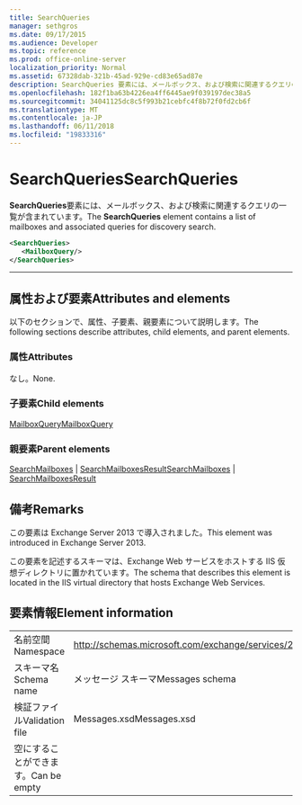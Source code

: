 ```yaml
---
title: SearchQueries
manager: sethgros
ms.date: 09/17/2015
ms.audience: Developer
ms.topic: reference
ms.prod: office-online-server
localization_priority: Normal
ms.assetid: 67328dab-321b-45ad-929e-cd83e65ad87e
description: SearchQueries 要素には、メールボックス、および検索に関連するクエリの一覧が含まれています。
ms.openlocfilehash: 182f1ba63b4226ea4ff6445ae9f039197dec38a5
ms.sourcegitcommit: 34041125dc8c5f993b21cebfc4f8b72f0fd2cb6f
ms.translationtype: MT
ms.contentlocale: ja-JP
ms.lasthandoff: 06/11/2018
ms.locfileid: "19833316"
---
```

# <a name="searchqueries"></a><span data-ttu-id="a3471-103">SearchQueries</span><span class="sxs-lookup"><span data-stu-id="a3471-103">SearchQueries</span></span>

<span data-ttu-id="a3471-104">**SearchQueries**要素には、メールボックス、および検索に関連するクエリの一覧が含まれています。</span><span class="sxs-lookup"><span data-stu-id="a3471-104">The **SearchQueries** element contains a list of mailboxes and associated queries for discovery search.</span></span> 
  
```XML
<SearchQueries>
   <MailboxQuery/>
</SearchQueries>
```

 ****
## <a name="attributes-and-elements"></a><span data-ttu-id="a3471-105">属性および要素</span><span class="sxs-lookup"><span data-stu-id="a3471-105">Attributes and elements</span></span>

<span data-ttu-id="a3471-106">以下のセクションで、属性、子要素、親要素について説明します。</span><span class="sxs-lookup"><span data-stu-id="a3471-106">The following sections describe attributes, child elements, and parent elements.</span></span>
  
### <a name="attributes"></a><span data-ttu-id="a3471-107">属性</span><span class="sxs-lookup"><span data-stu-id="a3471-107">Attributes</span></span>

<span data-ttu-id="a3471-108">なし。</span><span class="sxs-lookup"><span data-stu-id="a3471-108">None.</span></span>
  
### <a name="child-elements"></a><span data-ttu-id="a3471-109">子要素</span><span class="sxs-lookup"><span data-stu-id="a3471-109">Child elements</span></span>

[<span data-ttu-id="a3471-110">MailboxQuery</span><span class="sxs-lookup"><span data-stu-id="a3471-110">MailboxQuery</span></span>](mailboxquery.md)
  
### <a name="parent-elements"></a><span data-ttu-id="a3471-111">親要素</span><span class="sxs-lookup"><span data-stu-id="a3471-111">Parent elements</span></span>

<span data-ttu-id="a3471-112">[SearchMailboxes](searchmailboxes.md) | [SearchMailboxesResult](searchmailboxesresult.md)</span><span class="sxs-lookup"><span data-stu-id="a3471-112">[SearchMailboxes](searchmailboxes.md) | [SearchMailboxesResult](searchmailboxesresult.md)</span></span>
  
## <a name="remarks"></a><span data-ttu-id="a3471-113">備考</span><span class="sxs-lookup"><span data-stu-id="a3471-113">Remarks</span></span>

<span data-ttu-id="a3471-114">この要素は Exchange Server 2013 で導入されました。</span><span class="sxs-lookup"><span data-stu-id="a3471-114">This element was introduced in Exchange Server 2013.</span></span>
  
<span data-ttu-id="a3471-115">この要素を記述するスキーマは、Exchange Web サービスをホストする IIS 仮想ディレクトリに置かれています。</span><span class="sxs-lookup"><span data-stu-id="a3471-115">The schema that describes this element is located in the IIS virtual directory that hosts Exchange Web Services.</span></span>
  
## <a name="element-information"></a><span data-ttu-id="a3471-116">要素情報</span><span class="sxs-lookup"><span data-stu-id="a3471-116">Element information</span></span>

|||
|:-----|:-----|
|<span data-ttu-id="a3471-117">名前空間</span><span class="sxs-lookup"><span data-stu-id="a3471-117">Namespace</span></span>  <br/> |http://schemas.microsoft.com/exchange/services/2006/messages  <br/> |
|<span data-ttu-id="a3471-118">スキーマ名</span><span class="sxs-lookup"><span data-stu-id="a3471-118">Schema name</span></span>  <br/> |<span data-ttu-id="a3471-119">メッセージ スキーマ</span><span class="sxs-lookup"><span data-stu-id="a3471-119">Messages schema</span></span>  <br/> |
|<span data-ttu-id="a3471-120">検証ファイル</span><span class="sxs-lookup"><span data-stu-id="a3471-120">Validation file</span></span>  <br/> |<span data-ttu-id="a3471-121">Messages.xsd</span><span class="sxs-lookup"><span data-stu-id="a3471-121">Messages.xsd</span></span>  <br/> |
|<span data-ttu-id="a3471-122">空にすることができます。</span><span class="sxs-lookup"><span data-stu-id="a3471-122">Can be empty</span></span>  <br/> ||
   

